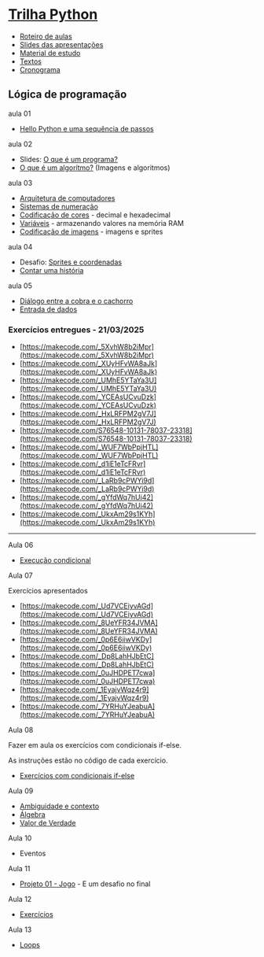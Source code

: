 # [Trilha Python](index.md)

- [Roteiro de aulas](roteiro.md)
- [Slides das apresentações](slides.md)
- [Material de estudo](material.md)
- [Textos](textos.md)
- [Cronograma](cronograma.md)

## Lógica de programação

aula 01
- [Hello Python e uma sequência de passos](helloseq.md)

aula 02

- Slides: [O que é um programa?](oqehumprog.html)
- [O que é um algorítmo?](imgalgo.md) (Imagens e algoritmos)

aula 03

- [Arquitetura de computadores](arquicomp.md)
- [Sistemas de numeração](sistnum.md)
- [Codificação de cores](codcores.md) - decimal e hexadecimal
- [Variáveis](vars.md) - armazenando valores na memória RAM
- [Codificação de imagens](codimg.md) - imagens e sprites

aula 04

- Desafio: [Sprites e coordenadas](spritesc.md)
- [Contar uma história](umahistoria.md)

aula 05
- [Diálogo entre a cobra e o cachorro](diacobraca.md)
- [Entrada de dados](entrada.md)

### Exercícios entregues - 21/03/2025

- [https://makecode.com/_5XvhW8b2iMpr](https://makecode.com/_5XvhW8b2iMpr)
- [https://makecode.com/_XUyHFvWA8aJk](https://makecode.com/_XUyHFvWA8aJk)
- [https://makecode.com/_UMhE5YTaYa3U](https://makecode.com/_UMhE5YTaYa3U)
- [https://makecode.com/_YCEAsUCvuDzk](https://makecode.com/_YCEAsUCvuDzk)
- [https://makecode.com/_HxLRFPM2gV7J](https://makecode.com/_HxLRFPM2gV7J)
- [https://makecode.com/S76548-10131-78037-23318](https://makecode.com/S76548-10131-78037-23318)
- [https://makecode.com/_WUF7WbPpjHTL](https://makecode.com/_WUF7WbPpjHTL)
- [https://makecode.com/_d1iE1eTcFRvr](https://makecode.com/_d1iE1eTcFRvr)
- [https://makecode.com/_LaRb9cPWYi9d](https://makecode.com/_LaRb9cPWYi9d)
- [https://makecode.com/_gYfdWq7hUi42](https://makecode.com/_gYfdWq7hUi42)
- [https://makecode.com/_UkxAm29s1KYh](https://makecode.com/_UkxAm29s1KYh)

---

Aula 06

- [Execução condicional](cifelse.md)

Aula 07

Exercícios apresentados
- [https://makecode.com/_Ud7VCEiyvAGd](https://makecode.com/_Ud7VCEiyvAGd)
- [https://makecode.com/_8UeYFR34JVMA](https://makecode.com/_8UeYFR34JVMA)
- [https://makecode.com/_0p6E6iiwVKDy](https://makecode.com/_0p6E6iiwVKDy)
- [https://makecode.com/_Dp8LahHJbEtC](https://makecode.com/_Dp8LahHJbEtC)
- [https://makecode.com/_0uJHDPET7cwa](https://makecode.com/_0uJHDPET7cwa)
- [https://makecode.com/_1EyajvWqz4r9](https://makecode.com/_1EyajvWqz4r9)
- [https://makecode.com/_7YRHuYJeabuA](https://makecode.com/_7YRHuYJeabuA)

Aula 08

Fazer em aula os exercícios com condicionais if-else.

As instruções estão no código de cada exercício.

- [Exercícios com condicionais if-else](exercicios-condicionais.md)

Aula 09

- [Ambiguidade e contexto](ambiguidade.md)
- [Álgebra](algebra.md)
- [Valor de Verdade](valordeverdade.md)

Aula 10

- Eventos

Aula 11

- [Projeto 01 - Jogo](proj01jogo.md) - E um desafio no final

Aula 12

- [Exercícios](exercicios-seq-cod-eventos.md)

Aula 13

- [Loops](loops.md)